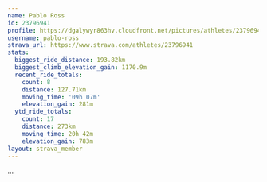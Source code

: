 ```yaml
---
name: Pablo Ross
id: 23796941
profile: https://dgalywyr863hv.cloudfront.net/pictures/athletes/23796941/14615399/1/large.jpg
username: pablo-ross
strava_url: https://www.strava.com/athletes/23796941
stats:
  biggest_ride_distance: 193.82km
  biggest_climb_elevation_gain: 1170.9m
  recent_ride_totals:
    count: 8
    distance: 127.71km
    moving_time: '09h 07m'
    elevation_gain: 281m
  ytd_ride_totals:
    count: 17
    distance: 273km
    moving_time: 20h 42m
    elevation_gain: 783m
layout: strava_member
--- 
```

...
